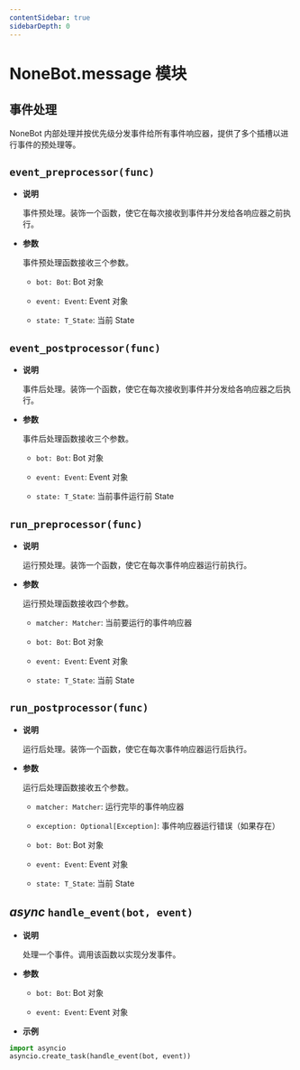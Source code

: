 ```yaml
---
contentSidebar: true
sidebarDepth: 0
---
```


# NoneBot.message 模块

## 事件处理

NoneBot 内部处理并按优先级分发事件给所有事件响应器，提供了多个插槽以进行事件的预处理等。


## `event_preprocessor(func)`


* **说明**

    事件预处理。装饰一个函数，使它在每次接收到事件并分发给各响应器之前执行。



* **参数**

    事件预处理函数接收三个参数。


    * `bot: Bot`: Bot 对象


    * `event: Event`: Event 对象


    * `state: T_State`: 当前 State



## `event_postprocessor(func)`


* **说明**

    事件后处理。装饰一个函数，使它在每次接收到事件并分发给各响应器之后执行。



* **参数**

    事件后处理函数接收三个参数。


    * `bot: Bot`: Bot 对象


    * `event: Event`: Event 对象


    * `state: T_State`: 当前事件运行前 State



## `run_preprocessor(func)`


* **说明**

    运行预处理。装饰一个函数，使它在每次事件响应器运行前执行。



* **参数**

    运行预处理函数接收四个参数。


    * `matcher: Matcher`: 当前要运行的事件响应器


    * `bot: Bot`: Bot 对象


    * `event: Event`: Event 对象


    * `state: T_State`: 当前 State



## `run_postprocessor(func)`


* **说明**

    运行后处理。装饰一个函数，使它在每次事件响应器运行后执行。



* **参数**

    运行后处理函数接收五个参数。


    * `matcher: Matcher`: 运行完毕的事件响应器


    * `exception: Optional[Exception]`: 事件响应器运行错误（如果存在）


    * `bot: Bot`: Bot 对象


    * `event: Event`: Event 对象


    * `state: T_State`: 当前 State



## _async_ `handle_event(bot, event)`


* **说明**

    处理一个事件。调用该函数以实现分发事件。



* **参数**

    
    * `bot: Bot`: Bot 对象


    * `event: Event`: Event 对象



* **示例**


```python
import asyncio
asyncio.create_task(handle_event(bot, event))
```

